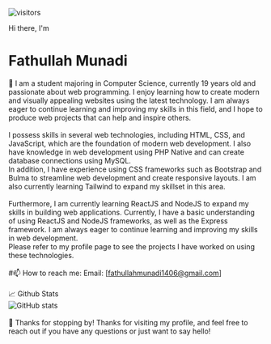 ![visitors](https://img.shields.io/github/watchers/munadi106/munadi1406?style=social)

Hi there, I'm <h1>Fathullah Munadi</h1> 👋
    I am a student majoring in Computer Science, currently 19 years old and passionate about web programming. I enjoy learning how to create modern and visually appealing websites using the latest technology. I am always eager to continue learning and improving my skills in this field, and I hope to produce web projects that can help and inspire others.<br>
    <br>
    I possess skills in several web technologies, including HTML, CSS, and JavaScript, which are the foundation of modern web development. I also have knowledge in web development using PHP Native and can create database connections using MySQL.<br>
    In addition, I have experience using CSS frameworks such as Bootstrap and Bulma to streamline web development and create responsive layouts. I am also currently learning Tailwind to expand my skillset in this area.<br><br>
    Furthermore, I am currently learning ReactJS and NodeJS to expand my skills in building web applications. Currently, I have a basic understanding of using ReactJS and NodeJS frameworks, as well as the Express framework. I am always eager to continue learning and improving my skills in web development.<br>
    Please refer to my profile page to see the projects I have worked on using these technologies.<br>
    <br>
    #📫 How to reach me:
    Email: [fathullahmunadi1406@gmail.com]<br>
    <br>
    📈 Github Stats<br>
    ![GitHub stats](https://github-readme-stats.vercel.app/api?username=munadi1406&show_icons=true&theme=radical)<br>
    <br>
    🎉 Thanks for stopping by!
    Thanks for visiting my profile, and feel free to reach out if you have any questions or just want to say hello!
